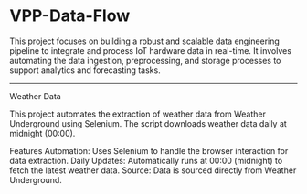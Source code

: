 # VPP-Data-Flow
This project focuses on building a robust and scalable data engineering pipeline to integrate and process IoT hardware data in real-time. It involves automating the data ingestion, preprocessing, and storage processes to support analytics and forecasting tasks.

---

Weather Data

This project automates the extraction of weather data from Weather Underground using Selenium. The script downloads weather data daily at midnight (00:00).

Features
Automation: Uses Selenium to handle the browser interaction for data extraction.
Daily Updates: Automatically runs at 00:00 (midnight) to fetch the latest weather data.
Source: Data is sourced directly from Weather Underground.

